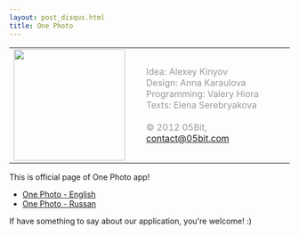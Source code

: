 ```yaml
---
layout: post_disqus.html
title: One Photo
---
```


<table cellpadding="0" cellspacing="0">
	<tr>
		<td><img src="{{ get_asset('img/onephoto.png') }}" width="200px"></td>
		<td style="padding-left: 30px; color: #999;">
			Idea: Alexey Kinyov<br>
			Design: Anna Karaulova<br>
			Programming: Valery Hiora<br>
			Texts: Elena Serebryakova
			<br><br>
			&copy; 2012 05Bit,
			<a href="mailto:contact@05bit.com">contact@05bit.com</a>
		</td>
	</tr>
</table>

This is official page of One Photo app!

* [One Photo - English](http://itunes.apple.com/us/app/one-photo/id540976962)
* [One Photo - Russan](http://itunes.apple.com/ru/app/one-photo/id540976962)

If have something to say about our application, you're welcome! :)
